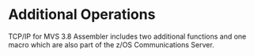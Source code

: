 Additional Operations
=====================

TCP/IP for MVS 3.8 Assembler includes two additional functions and one
macro which are also part of the z/OS Communications Server.
